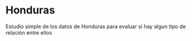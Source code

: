 # Honduras
Estudio simple de los datos de Honduras para evaluar si hay algun tipo de relación entre ellos
